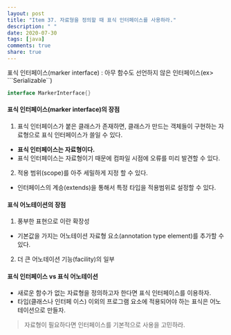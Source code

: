 ```yaml
---
layout: post
title: "Item 37. 자료형을 정의할 때 표식 인터페이스를 사용하라."
description: " "
date: 2020-07-30
tags: [java]
comments: true
share: true
---
```



표식 인터페이스(marker interface) : 아무 함수도 선언하지 않은 인터페이스(ex> ```Serializable``)
```java
interface MarkerInterface{}
```

#### 표식 인터페이스(marker interface)의 장점
1. 표식 인터페이스가 붙은 클래스가 존재하면, 클래스가 만드는 객체들이 구현하는 자료형으로 표식 인터페이스가 쓸일 수 있다. 
  - __표식 인터페이스는 자료형이다.__ 
  - 표식 인터페이스는 자료형이기 때문에 컴파일 시점에 오류를 미리 발견할 수 있다.
2. 적용 범위(scope)를 아주 세밀하게 지정 할 수 있다.
  - 인터페이스의 계승(extends)을 통해서 특정 타입을 적용범위로 설정할 수 있다.

#### 표식 어노테이션의 장점
1. 풍부한 표현으로 이란 확장성
  - 기본값을 가지는 어노테이션 자료형 요소(annotation type element)를 추가할 수 있다.
2. 더 큰 어노테이션 기능(facility)의 일부

#### 표식 인터페이스 vs 표식 어노테이션
- 새로운 함수가 없는 자료형을 정의하고자 한다면 표식 인터페이스를 이용하자.
- 타입(클래스나 인터페
이스) 이외의 프로그램 요소에 적용되어야 하는 표식은 어노테이션으로 만들자.


> 자료형이 필요하다면 인터페이스를 기본적으로 사용을 고민하라.